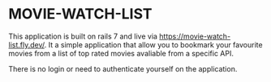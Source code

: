 # MOVIE-WATCH-LIST

This application is built on rails 7 and live via https://movie-watch-list.fly.dev/. It a simple application that allow you to bookmark your favourite movies from a list of top rated movies avaliable from a specific API. 

There is no login or need to authenticate yourself on the application.
